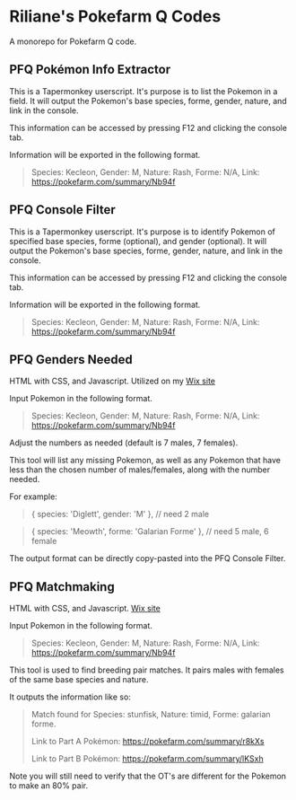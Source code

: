 # Riliane's Pokefarm Q Codes

A monorepo for Pokefarm Q code.

## PFQ Pokémon Info Extractor
This is a Tapermonkey userscript. It's purpose is to list the Pokemon in a field. It will output the Pokemon's base species, forme, gender, nature, and link in the console.

This information can be accessed by pressing F12 and clicking the console tab.

Information will be exported in the following format.

> Species: Kecleon,  Gender: M,  Nature: Rash,  Forme: N/A,  Link: https://pokefarm.com/summary/Nb94f

## PFQ Console Filter
This is a Tapermonkey userscript. It's purpose is to identify Pokemon of specified base species, forme (optional), and gender (optional). It will output the Pokemon's base species, forme, gender, nature, and link in the console.

This information can be accessed by pressing F12 and clicking the console tab.

Information will be exported in the following format.

> Species: Kecleon,  Gender: M,  Nature: Rash,  Forme: N/A,  Link: https://pokefarm.com/summary/Nb94f

## PFQ Genders Needed
HTML with CSS, and Javascript. Utilized on my [Wix site](https://digitalxdaydreamz.wixsite.com/rilianepfq/genders-needed)

Input Pokemon in the following format.

> Species: Kecleon,  Gender: M,  Nature: Rash,  Forme: N/A,  Link: https://pokefarm.com/summary/Nb94f

Adjust the numbers as needed (default is 7 males, 7 females). 

This tool will list any missing Pokemon, as well as any Pokemon that have less than the chosen number of males/females, along with the number needed.

For example:

> { species: 'Diglett', gender: 'M' }, // need 2 male

> { species: 'Meowth', forme: 'Galarian Forme' }, // need 5 male, 6 female

The output format can be directly copy-pasted into the PFQ Console Filter.

## PFQ Matchmaking

HTML with CSS, and Javascript. [Wix site](https://digitalxdaydreamz.wixsite.com/rilianepfq)

Input Pokemon in the following format.

> Species: Kecleon,  Gender: M,  Nature: Rash,  Forme: N/A,  Link: https://pokefarm.com/summary/Nb94f

This tool is used to find breeding pair matches. It pairs males with females of the same base species and nature.

It outputs the information like so:

> Match found for Species: stunfisk, Nature: timid, Forme: galarian forme.
> 
> Link to Part A Pokémon: https://pokefarm.com/summary/r8kXs
> 
> Link to Part B Pokémon: https://pokefarm.com/summary/lKSxh

Note you will still need to verify that the OT's are different for the Pokemon to make an 80% pair.








